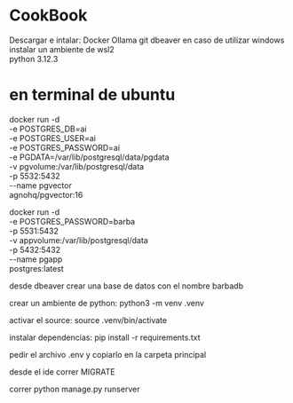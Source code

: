 CookBook
=====
Descargar e intalar:
Docker
Ollama
git
dbeaver
en caso de utilizar windows instalar un ambiente de wsl2  
python 3.12.3

en terminal de ubuntu
============

 docker run -d \
  -e POSTGRES_DB=ai \
  -e POSTGRES_USER=ai \
  -e POSTGRES_PASSWORD=ai \
  -e PGDATA=/var/lib/postgresql/data/pgdata \
  -v pgvolume:/var/lib/postgresql/data \
  -p 5532:5432 \
  --name pgvector \
  agnohq/pgvector:16

docker run -d \
  -e POSTGRES_PASSWORD=barba \
  -p 5531:5432 \
  -v appvolume:/var/lib/postgresql/data \
  -p 5432:5432 \
  --name pgapp \
  postgres:latest


desde dbeaver crear una base de datos con el nombre barbadb

crear un ambiente de python: python3 -m venv .venv

activar el source: source .venv/bin/activate 

instalar dependencias: pip install -r requirements.txt

pedir el archivo .env y copiarlo en la carpeta principal

desde el ide correr MIGRATE

correr python manage.py runserver
